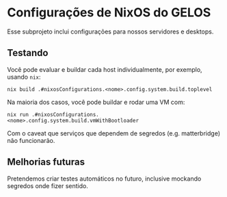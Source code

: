# Configurações de NixOS do GELOS

Esse subprojeto inclui configurações para nossos servidores e desktops.

## Testando

Você pode evaluar e buildar cada host individualmente, por exemplo, usando `nix`:

```
nix build .#nixosConfigurations.<nome>.config.system.build.toplevel
```

Na maioria dos casos, você pode buildar e rodar uma VM com:
```
nix run .#nixosConfigurations.<nome>.config.system.build.vmWithBootloader
```

Com o caveat que serviços que dependem de segredos (e.g. matterbridge) não funcionarão.

## Melhorias futuras

Pretendemos criar testes automáticos no futuro, inclusive mockando segredos onde fizer sentido.
